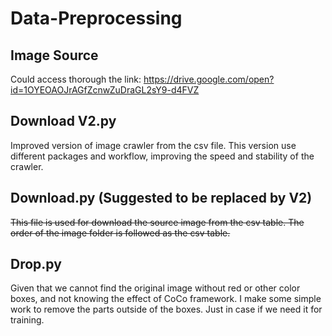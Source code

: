 # Data-Preprocessing

## Image Source
Could access thorough the link: https://drive.google.com/open?id=1OYEOAOJrAGfZcnwZuDraGL2sY9-d4FVZ

## Download V2.py
Improved version of image crawler from the csv file.
This version use different packages and workflow, improving the speed and stability of the crawler.

## Download.py (Suggested to be replaced by V2)
~~This file is used for download the source image from the csv table. 
The order of the image folder is followed as the csv table.~~

## Drop.py 
Given that we cannot find the original image without red or other color boxes, and not knowing the effect 
of CoCo framework. I make some simple work to remove the parts outside of the boxes. Just in case if we need it for training.
